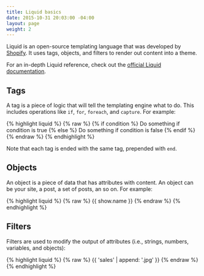 ```yaml
---
title: Liquid basics
date: 2015-10-31 20:03:00 -04:00
layout: page
weight: 2
---
```


Liquid is an open-source templating language that was developed by [Shopify](http://shopify.com). It uses tags, objects, and filters to render out content into a theme.

For an in-depth Liquid reference, check out the [official Liquid documentation](https://docs.shopify.com/themes/liquid-documentation/basics).

## Tags

A tag is a piece of logic that will tell the templating engine what to do. This includes operations like `if`, `for`, `foreach`, and `capture`. For example:

{% highlight liquid %}
{% raw %}
{% if condition %}
  Do something if condition is true
{% else %}
  Do something if condition is false
{% endif %}
{% endraw %}
{% endhighlight %}

Note that each tag is ended with the same tag, prepended with `end`.

## Objects

An object is a piece of data that has attributes with content. An object can be your site, a post, a set of posts, an so on. For example:

{% highlight liquid %}
{% raw %}
{{ show.name }} <!-- Output: Seinfeld -->
{% endraw %}
{% endhighlight %}

## Filters

Filters are used to modify the output of attributes (i.e., strings, numbers, variables, and objects):

{% highlight liquid %}
{% raw %}
{{ 'sales' | append: '.jpg' }} <!-- Output: sales.jpg -->
{% endraw %}
{% endhighlight %}
